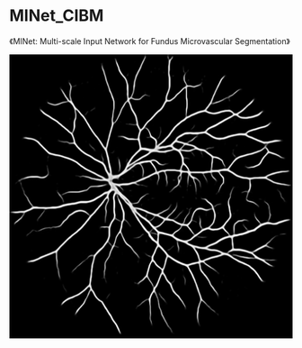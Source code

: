 # MINet_CIBM

《MINet: Multi-scale Input Network for Fundus Microvascular Segmentation》

![image](saved_image/final_mask_1.png)
